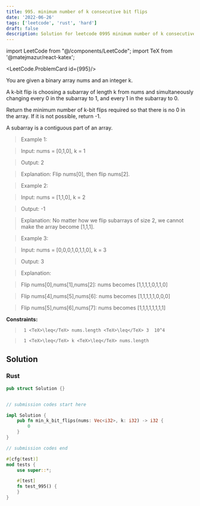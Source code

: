 ```yaml
---
title: 995. minimum number of k consecutive bit flips
date: '2022-06-26'
tags: ['leetcode', 'rust', 'hard']
draft: false
description: Solution for leetcode 0995 minimum number of k consecutive bit flips
---
```

import LeetCode from "@/components/LeetCode";
import TeX from '@matejmazur/react-katex';

<LeetCode.ProblemCard id={995}/>
 

  You are given a binary array nums and an integer k.

  A k-bit flip is choosing a subarray of length k from nums and simultaneously changing every 0 in the subarray to 1, and every 1 in the subarray to 0.

  Return the minimum number of k-bit flips required so that there is no 0 in the array. If it is not possible, return -1.

  A subarray is a contiguous part of an array.

   

 >   Example 1:

  

 >   Input: nums <TeX>=</TeX> [0,1,0], k <TeX>=</TeX> 1

 >   Output: 2

 >   Explanation: Flip nums[0], then flip nums[2].

  

 >   Example 2:

  

 >   Input: nums <TeX>=</TeX> [1,1,0], k <TeX>=</TeX> 2

 >   Output: -1

 >   Explanation: No matter how we flip subarrays of size 2, we cannot make the array become [1,1,1].

  

 >   Example 3:

  

 >   Input: nums <TeX>=</TeX> [0,0,0,1,0,1,1,0], k <TeX>=</TeX> 3

 >   Output: 3

 >   Explanation: 

 >   Flip nums[0],nums[1],nums[2]: nums becomes [1,1,1,1,0,1,1,0]

 >   Flip nums[4],nums[5],nums[6]: nums becomes [1,1,1,1,1,0,0,0]

 >   Flip nums[5],nums[6],nums[7]: nums becomes [1,1,1,1,1,1,1,1]

  

   

  **Constraints:**

  

 >   	1 <TeX>\leq</TeX> nums.length <TeX>\leq</TeX> 3  10^4

 >   	1 <TeX>\leq</TeX> k <TeX>\leq</TeX> nums.length


## Solution
### Rust
```rust
pub struct Solution {}


// submission codes start here

impl Solution {
    pub fn min_k_bit_flips(nums: Vec<i32>, k: i32) -> i32 {
        0
    }
}

// submission codes end

#[cfg(test)]
mod tests {
    use super::*;

    #[test]
    fn test_995() {
    }
}

```
